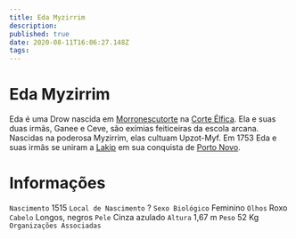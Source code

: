 ```yaml
---
title: Eda Myzirrim
description: 
published: true
date: 2020-08-11T16:06:27.148Z
tags: 
---
```


# Eda Myzirrim
Eda é uma Drow nascida em [Morronescutorte](/lugares/plano-material/drafeon/norte-de-drafeon/morronescutorte#morronescutorte) na [Corte Élfica](/faccoes/nacoes/corte-elfica). Ela e suas duas irmãs, Ganee e Ceve, são exímias feiticeiras da escola arcana. Nascidas na poderosa Myzirrim, elas cultuam Upzot-Myf. Em 1753 Eda e suas irmãs se uniram a [Lakip](/individuos/lakip-brillabouso) em sua conquista de [Porto Novo](/lugares/plano-material/drafeon/sudeste-de-drafeon/porto-novo).


# Informações
`Nascimento` 1515 
`Local de Nascimento` ?
`Sexo Biológico` Feminino
`Olhos` Roxo
`Cabelo` Longos, negros
`Pele` Cinza azulado
`Altura` 1,67 m
`Peso` 52 Kg
`Organizações Associadas` 